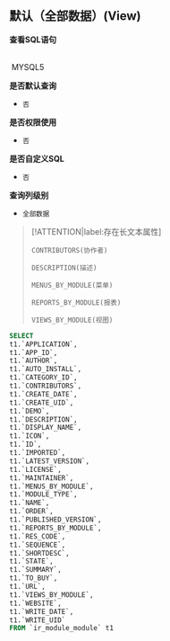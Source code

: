 ## 默认（全部数据）(View) <!-- {docsify-ignore-all} -->



<p class="panel-title"><b>查看SQL语句</b></p>
<br>

<el-row>
&nbsp;<el-tag @click="MYSQL5 = true">MYSQL5</el-tag>
</el-row>

<br>
<p class="panel-title"><b>是否默认查询</b></p>

* `否`

<p class="panel-title"><b>是否权限使用</b></p>

* `否`

<p class="panel-title"><b>是否自定义SQL</b></p>

* `否`

<p class="panel-title"><b>查询列级别</b></p>

* `全部数据`

> [!ATTENTION|label:存在长文本属性]
>
> `CONTRIBUTORS(协作者)`
>
> `DESCRIPTION(描述)`
>
> `MENUS_BY_MODULE(菜单)`
>
> `REPORTS_BY_MODULE(报表)`
>
> `VIEWS_BY_MODULE(视图)`






<el-dialog v-model="MYSQL5" title="MYSQL5">

```sql
SELECT
t1.`APPLICATION`,
t1.`APP_ID`,
t1.`AUTHOR`,
t1.`AUTO_INSTALL`,
t1.`CATEGORY_ID`,
t1.`CONTRIBUTORS`,
t1.`CREATE_DATE`,
t1.`CREATE_UID`,
t1.`DEMO`,
t1.`DESCRIPTION`,
t1.`DISPLAY_NAME`,
t1.`ICON`,
t1.`ID`,
t1.`IMPORTED`,
t1.`LATEST_VERSION`,
t1.`LICENSE`,
t1.`MAINTAINER`,
t1.`MENUS_BY_MODULE`,
t1.`MODULE_TYPE`,
t1.`NAME`,
t1.`ORDER`,
t1.`PUBLISHED_VERSION`,
t1.`REPORTS_BY_MODULE`,
t1.`RES_CODE`,
t1.`SEQUENCE`,
t1.`SHORTDESC`,
t1.`STATE`,
t1.`SUMMARY`,
t1.`TO_BUY`,
t1.`URL`,
t1.`VIEWS_BY_MODULE`,
t1.`WEBSITE`,
t1.`WRITE_DATE`,
t1.`WRITE_UID`
FROM `ir_module_module` t1 


```

</el-dialog>

<script>
 const { createApp } = Vue
  createApp({
    data() {
      return {
                MYSQL5 : false
        
      }
    },
    methods: {
    }
  }).use(ElementPlus).mount('#app')
</script>